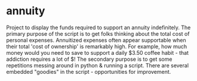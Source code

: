 # annuity
Project to display the funds required to support an annuity indefinitely. The primary purpose of the script is to get folks thinking about the total cost of personal expenses. Annuitized expenses often appear supportable when their total 'cost of ownership' is remarkably high. For example, how much money would you need to save to support a daily $3.50 coffee habit - that addiction requires a lot of $! The secondary purpose is to get some repetitions messing around in python & running a script. There are several embedded "goodies" in the script - opportunities for improvement.
